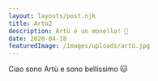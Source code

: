 ```yaml
---
layout: layouts/post.njk
title: Artù2
description: Artù è un monello! 🐾
date: 2020-04-18
featuredImage: /images/uploads/artù.jpg
---
```

Ciao sono Artù e sono bellissimo 🐱
